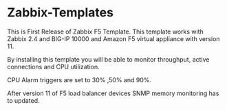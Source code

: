 # Zabbix-Templates

This is First Release of Zabbix F5 Template. This template works with Zabbix 2.4 and  BIG-IP 10000 and Amazon F5 virtual appliance with version 11.

By installing this template you will be able to monitor throughput, active connections and CPU utilization. 

CPU Alarm triggers are set to 30% ,50% and 90%.

After version 11 of F5 load balancer devices SNMP memory monitoring has to updated.

